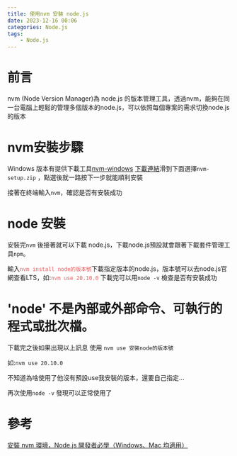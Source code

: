 ```yaml
---
title: 使用nvm 安裝 node.js
date: 2023-12-16 00:06
categories: Node.js
tags:
    - Node.js
---
```


# 前言

nvm (Node Version Manager)為 node.js 的版本管理工具，透過nvm，能夠在同一台電腦上輕鬆的管理多個版本的node.js，可以依照每個專案的需求切換node.js的版本


# nvm安裝步驟

Windows 版本有提供下載工具[nvm-windows](https://github.com/coreybutler/nvm-windows)
[下載連結](https://github.com/coreybutler/nvm-windows/releases)滑到下面選擇`nvm-setup.zip`
，點選後就一路按下一步就能順利安裝

接著在終端輸入`nvm`，確認是否有安裝成功

# node 安裝

安裝完`nvm` 後接著就可以下載 node.js，下載node.js預設就會跟著下載套件管理工具`npm`。

輸入<font color=#EB5757>`nvm install node的版本號`</font>下載指定版本的node.js，版本號可以去node.js官網查看LTS，如:<font color=#EB5757>`nvm use 20.10.0`</font>
下載完可以用`node -v` 檢查是否有安裝成功

# 'node' 不是內部或外部命令、可執行的程式或批次檔。
下載完之後如果出現以上訊息
使用 `nvm use 安裝node的版本號`

如:`nvm use 20.10.0`

不知道為啥使用了他沒有預設use我安裝的版本，還要自己指定...

再次使用`node -v` 發現可以正常使用了

# 參考

[安裝 nvm 環境，Node.js 開發者必學（Windows、Mac 均適用）](https://www.casper.tw/development/2022/01/10/install-nvm/)